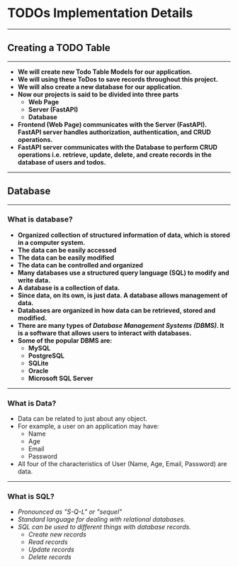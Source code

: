 # TODOs Implementation Details

---

## Creating a TODO Table

---

- **We will create new Todo Table Models for our application.**
- **We will using these ToDos to save records throughout this project.**
- **We will also create a new database for our application.**
- **Now our projects is said to be divided into three parts**
  - **Web Page**
  - **Server (FastAPI)**
  - **Database**
- **Frontend (Web Page) communicates with the Server (FastAPI). FastAPI server handles authorization, authentication, and CRUD operations.**
- **FastAPI server communicates with the Database to perform CRUD operations i.e. retrieve, update, delete, and create records in the database of users and todos.**

---

## Database

---

### What is database?

- **Organized collection of structured information of **data**, which is stored in a computer system.**
- **The data can be easily accessed**
- **The data can be easily modified**
- **The data can be controlled and organized**
- **Many databases use a structured query language (SQL) to modify and write data.**
- **A database is a collection of data.**
- **Since data, on its own, is just data. A database allows management of data.**
- **Databases are organized in how data can be retrieved, stored and modified.**
- **There are many types of _Database Management Systems (DBMS)_. It is a software that allows users to interact with databases.**
- **Some of the popular DBMS are:**
  - **MySQL**
  - **PostgreSQL**
  - **SQLite**
  - **Oracle**
  - **Microsoft SQL Server**

---

### What is Data?

- Data can be related to just about any object.
- For example, a user on an application may have:
  - Name
  - Age
  - Email
  - Password
- All four of the characteristics of User (Name, Age, Email, Password) are data.

---
### What is SQL?
- _Pronounced as "S-Q-L" or "sequel"_
- _Standard language for dealing with relational databases._
- _SQL can be used to different things with database records._
    - _Create new records_
    - _Read records_
    - _Update records_
    - _Delete records_
